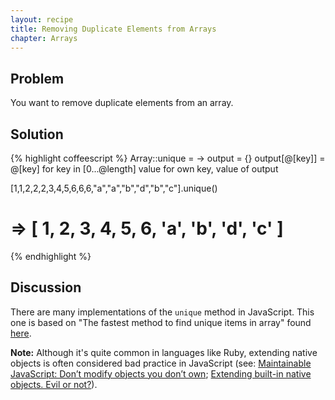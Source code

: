 ```yaml
---
layout: recipe
title: Removing Duplicate Elements from Arrays
chapter: Arrays
---
```

## Problem

You want to remove duplicate elements from an array.

## Solution

{% highlight coffeescript %}
Array::unique = ->
  output = {}
  output[@[key]] = @[key] for key in [0...@length]
  value for own key, value of output

[1,1,2,2,2,3,4,5,6,6,6,"a","a","b","d","b","c"].unique()
# => [ 1, 2, 3, 4, 5, 6, 'a', 'b', 'd', 'c' ]
{% endhighlight %}

## Discussion

There are many implementations of the `unique` method in JavaScript. This one is based on "The fastest method to find unique items in array" found [here](http://www.shamasis.net/2009/09/fast-algorithm-to-find-unique-items-in-javascript-array/).

**Note:** Although it's quite common in languages like Ruby, extending native objects is often considered bad practice in JavaScript (see: [Maintainable JavaScript: Don’t modify objects you don’t own](http://www.nczonline.net/blog/2010/03/02/maintainable-javascript-dont-modify-objects-you-down-own/); [Extending built-in native objects. Evil or not?](http://perfectionkills.com/extending-built-in-native-objects-evil-or-not/)).


